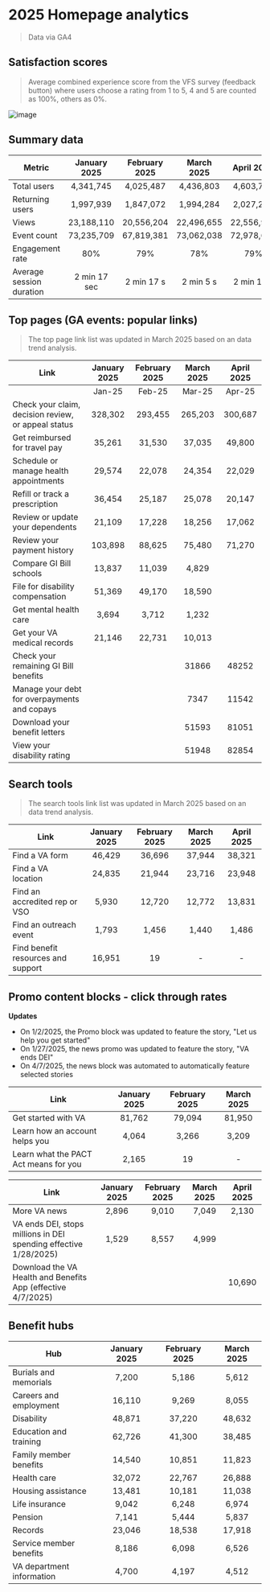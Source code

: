 # 2025 Homepage analytics
> Data via GA4 

## Satisfaction scores
> Average combined experience score from the VFS survey (feedback button) where users choose a rating from 1 to 5, 4 and 5 are counted as 100%, others as 0%.

![image](https://github.com/user-attachments/assets/87c14958-b1f3-4547-b8e3-2491443d5c5a)



## Summary data

Metric | January 2025 | February 2025 | March 2025 | April 2025
|---|:---:|:---:|:---:|:---:|
Total users 	|	4,341,745 | 4,025,487 |  4,436,803 | 4,603,742 |
Returning users 	|	 	1,997,939 | 1,847,072 | 1,994,284 | 2,027,257 |
Views | 23,188,110 | 20,556,204 |  22,496,655 | 22,556,949 | 
Event count  	|	73,235,709 | 67,819,381 | 73,062,038 | 72,978,698
Engagement rate	|		80% | 79% | 78% | 79% | 
Average session duration	|2 min 17 sec | 2 min 17 s |2 min 5 s |2 min 10 s |

## Top pages (GA events: popular links)
> The top page link list was updated in March 2025 based on an data trend analysis.

| Link | January 2025 |February 2025 | March 2025 | April 2025 | 
| --- |:---:|:---:|:---:|:---:|
|		|	Jan-25	|	Feb-25	|	Mar-25	|	Apr-25
|	Check your claim, decision review, or appeal status	|	328,302	|	293,455	|	265,203	|	 300,687 
|	Get reimbursed for travel pay	|	35,261	|	31,530	|	37,035	|	49,800
|	Schedule or manage health appointments	|	29,574	|	22,078	|	24,354	|	 22,029 
|	Refill or track a prescription	|	36,454	|	25,187	|	25,078	|	 20,147 
|	Review or update your dependents	|	21,109	|	17,228	|	18,256	|	 17,062 
|	Review your payment history	|	103,898	|	88,625	|	75,480	|	 71,270 
|	Compare GI Bill schools	|	13,837	|	11,039	|	4,829	|	
|	File for disability compensation	|	51,369	|	49,170	|	18,590	|	
|	Get mental health care	|	3,694	|	3,712	|	1,232	|	
|	Get your VA medical records	|	21,146	|	22,731	|	10,013	|	
|	Check your remaining GI Bill benefits	|		|		|	31866	|	48252
|	Manage your debt for overpayments and copays	|		|		|	7347	|	11542
|	Download your benefit letters	|		|		|	51593	|	81051
|	View your disability rating	|		|		|	51948	|	82854



## Search tools 
> The search tools link list was updated in March 2025 based on an data trend analysis.

| Link | January 2025 |February 2025 | March 2025 |April 2025 | 
| --- |:---:|:---:|:---:|:---:|
|	Find a VA form	|	 46,429 	 | 	 36,696 	 | 	 37,944 	| 38,321 |
|	Find a VA location	|	 24,835 	 | 	 21,944 	 | 	 23,716 	|23,948 |
|	Find an accredited rep or VSO	|	 5,930 	 | 	 12,720 	 | 	 12,772 	| 13,831 |
|	Find an outreach event	|	 1,793 	 | 	 1,456 	 | 	 1,440 	| 1,486
|	Find benefit resources and support	|	 16,951 	 | 	 19 	 | 	 -   	| -|

## Promo content blocks - click through rates

**Updates**
- On 1/2/2025, the Promo block was updated  to feature the story, "Let us help you get started"
- On 1/27/2025, the news promo was updated to feature the story, "VA ends DEI"
- On 4/7/2025, the news block was automated to automatically feature selected stories 

| Link | January 2025 |February 2025 | March 2025 |
| --- |:---:|:---:|:---:|
|	Get started with VA 	|	 81,762 	 | 	 79,094 	 | 	 81,950 	|
|	Learn how an account helps you	|	 4,064 	 | 	 3,266 	 | 	 3,209 	|
|	Learn what the PACT Act means for you	|	 2,165 	 | 	 19 	 | 	 -   	|

| Link | January 2025 |February 2025 | March 2025 | April 2025 
| --- |:---:|:---:|:---:|:---:|
|	More VA news	|	 2,896 	 | 	 9,010 	 | 	 7,049 	| 2,130 | 2,130 |
|	VA ends DEI, stops millions in DEI spending effective 1/28/2025) 	|	 1,529 	 | 	 8,557 	 | 	 4,999 	|
| Download the VA Health and Benefits App (effective 4/7/2025) | | | | 10,690 |





## Benefit hubs

| Hub | January 2025 |February 2025 | March 2025 |
| --- |:---:|:---:|:---:|
|	Burials and memorials	|	 7,200 	 | 	 5,186 	 | 	 5,612 	|
|	Careers and employment	|	 16,110 	 | 	 9,269 	 | 	 8,055 	|
|	Disability	|	 48,871 	 | 	 37,220 	 | 	 48,632 	|
|	Education and training	|	 62,726 	 | 	 41,300 	 | 	 38,485 	|
|	Family member benefits	|	 14,540 	 | 	 10,851 	 | 	 11,823 	|
|	Health care	|	 32,072 	 | 	 22,767 	 | 	 26,888 	|
|	Housing assistance	|	 13,481 	 | 	 10,181 	 | 	 11,038 	|
|	Life insurance	|	 9,042 	 | 	 6,248 	 | 	 6,974 	|
|	Pension	|	 7,141 	 | 	 5,444 	 | 	 5,837 	|
|	Records	|	 23,046 	 | 	 18,538 	 | 	 17,918 	|
|	Service member benefits	|	 8,186 	 | 	 6,098 	 | 	 6,526 	|
|	VA department information	|	 4,700 	 | 	 4,197 	 | 	 4,512 	|


